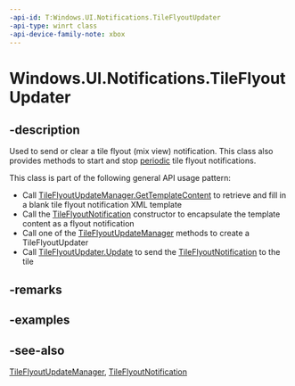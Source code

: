 ```yaml
---
-api-id: T:Windows.UI.Notifications.TileFlyoutUpdater
-api-type: winrt class
-api-device-family-note: xbox
---
```


<!-- Class syntax.
public class TileFlyoutUpdater : Windows.UI.Notifications.ITileFlyoutUpdater
-->

# Windows.UI.Notifications.TileFlyoutUpdater

## -description
Used to send or clear a tile flyout (mix view) notification. This class also provides methods to start and stop [periodic](/previous-versions/windows/apps/jj150587(v=win.10)) tile flyout notifications.

This class is part of the following general API usage pattern: 
+ Call [TileFlyoutUpdateManager.GetTemplateContent](tileflyoutupdatemanager_gettemplatecontent_739748376.md) to retrieve and fill in a blank tile flyout notification XML template
+ Call the [TileFlyoutNotification](tileflyoutnotification_tileflyoutnotification_93177318.md) constructor to encapsulate the template content as a flyout notification
+ Call one of the [TileFlyoutUpdateManager](tileflyoutupdatemanager.md) methods to create a TileFlyoutUpdater
+ Call [TileFlyoutUpdater.Update](tileflyoutupdater_update_298111616.md) to send the [TileFlyoutNotification](tileflyoutnotification.md) to the tile


## -remarks

## -examples

## -see-also
[TileFlyoutUpdateManager](tileflyoutupdatemanager.md), [TileFlyoutNotification](tileflyoutnotification.md)
